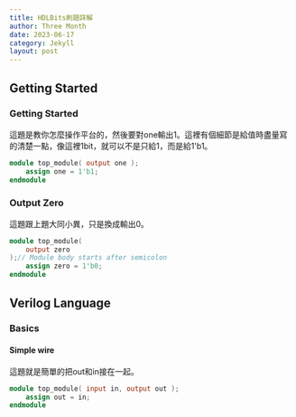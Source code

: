 ```yaml
---
title: HDLBits刷題詳解
author: Three Month
date: 2023-06-17
category: Jekyll
layout: post
---
```

## Getting Started
### Getting Started
這題是教你怎麼操作平台的，然後要對one輸出1。這裡有個細節是給值時盡量寫的清楚一點，像這裡1bit，就可以不是只給1，而是給1'b1。
```verilog
module top_module( output one );
    assign one = 1'b1;
endmodule
```
### Output Zero
這題跟上題大同小異，只是換成輸出0。
```verilog
module top_module(
    output zero
);// Module body starts after semicolon
	assign zero = 1'b0;
endmodule
```
## Verilog Language
### Basics
#### Simple wire
這題就是簡單的把out和in接在一起。
```verilog
module top_module( input in, output out );
	assign out = in;
endmodule
```
